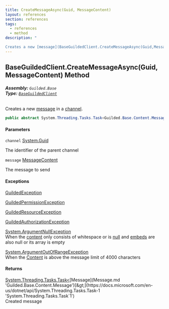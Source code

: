 ```yaml
---
title: CreateMessageAsync(Guid, MessageContent)
layout: references
section: references
tags:
  - references
  - method
description: "

Creates a new [message](BaseGuildedClient.CreateMessageAsync(Guid,MessageContent).md#Guilded.Base.BaseGuildedClient.CreateMessageAsync(Guid,Guilded.Base.Content.MessageContent).message 'Guilded.Base.BaseGuildedClient.CreateMessageAsync(Guid, Guilded.Base.Content.MessageContent).message') in a [channel](BaseGuildedClient.CreateMessageAsync(Guid,MessageContent).md#Guilded.Base.BaseGuildedClient.CreateMessageAsync(Guid,Guilded.Base.Content.MessageContent).channel 'Guilded.Base.BaseGuildedClient.CreateMessageAsync(Guid, Guilded.Base.Content.MessageContent).channel')."
---
```


## BaseGuildedClient.CreateMessageAsync(Guid, MessageContent) Method
###### **Assembly:** `Guilded.Base`<br/>**Type:** [`BaseGuildedClient`](BaseGuildedClient.md 'Guilded.Base.BaseGuildedClient')

Creates a new [message](BaseGuildedClient.CreateMessageAsync(Guid,MessageContent).md#Guilded.Base.BaseGuildedClient.CreateMessageAsync(Guid,Guilded.Base.Content.MessageContent).message 'Guilded.Base.BaseGuildedClient.CreateMessageAsync(Guid, Guilded.Base.Content.MessageContent).message') in a [channel](BaseGuildedClient.CreateMessageAsync(Guid,MessageContent).md#Guilded.Base.BaseGuildedClient.CreateMessageAsync(Guid,Guilded.Base.Content.MessageContent).channel 'Guilded.Base.BaseGuildedClient.CreateMessageAsync(Guid, Guilded.Base.Content.MessageContent).channel').

```csharp
public abstract System.Threading.Tasks.Task<Guilded.Base.Content.Message> CreateMessageAsync(Guid channel, Guilded.Base.Content.MessageContent message);
```
#### Parameters

<a name='Guilded.Base.BaseGuildedClient.CreateMessageAsync(Guid,Guilded.Base.Content.MessageContent).channel'></a>

`channel` [System.Guid](https://docs.microsoft.com/en-us/dotnet/api/System.Guid 'System.Guid')

The identifier of the parent channel

<a name='Guilded.Base.BaseGuildedClient.CreateMessageAsync(Guid,Guilded.Base.Content.MessageContent).message'></a>

`message` [MessageContent](MessageContent.md 'Guilded.Base.Content.MessageContent')

The message to send

#### Exceptions

[GuildedException](GuildedException.md 'Guilded.Base.GuildedException')

[GuildedPermissionException](GuildedPermissionException.md 'Guilded.Base.GuildedPermissionException')

[GuildedResourceException](GuildedResourceException.md 'Guilded.Base.GuildedResourceException')

[GuildedAuthorizationException](GuildedAuthorizationException.md 'Guilded.Base.GuildedAuthorizationException')

[System.ArgumentNullException](https://docs.microsoft.com/en-us/dotnet/api/System.ArgumentNullException 'System.ArgumentNullException')  
When the [content](MessageContent.Content.md 'Guilded.Base.Content.MessageContent.Content') only consists of whitespace or is [null](https://docs.microsoft.com/en-us/dotnet/csharp/language-reference/keywords/null 'https://docs.microsoft.com/en-us/dotnet/csharp/language-reference/keywords/null') and [embeds](MessageContent.Embeds.md 'Guilded.Base.Content.MessageContent.Embeds') are also null or its array is empty

[System.ArgumentOutOfRangeException](https://docs.microsoft.com/en-us/dotnet/api/System.ArgumentOutOfRangeException 'System.ArgumentOutOfRangeException')  
When the [Content](MessageContent.Content.md 'Guilded.Base.Content.MessageContent.Content') is above the message limit of 4000 characters

#### Returns
[System.Threading.Tasks.Task&lt;](https://docs.microsoft.com/en-us/dotnet/api/System.Threading.Tasks.Task-1 'System.Threading.Tasks.Task`1')[Message](Message.md 'Guilded.Base.Content.Message')[&gt;](https://docs.microsoft.com/en-us/dotnet/api/System.Threading.Tasks.Task-1 'System.Threading.Tasks.Task`1')  
Created message